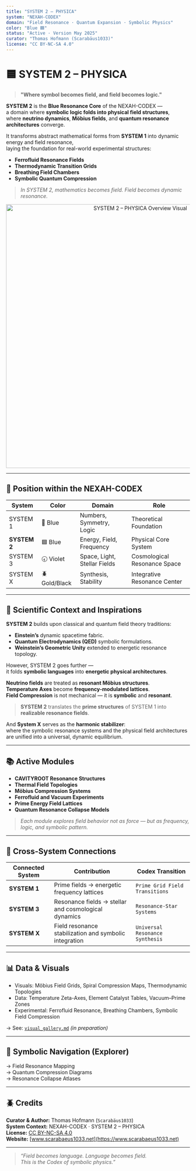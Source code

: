 ```yaml
---
title: "SYSTEM 2 – PHYSICA"
system: "NEXAH-CODEX"
domain: "Field Resonance · Quantum Expansion · Symbolic Physics"
color: "Blue 🟦"
status: "Active · Version May 2025"
curator: "Thomas Hofmann (Scarabäus1033)"
license: "CC BY-NC-SA 4.0"
---
```


# 🟦 SYSTEM 2 – PHYSICA

> **"Where symbol becomes field, and field becomes logic."**

**SYSTEM 2** is the **Blue Resonance Core** of the NEXAH-CODEX —  
a domain where **symbolic logic folds into physical field structures**,  
where **neutrino dynamics**, **Möbius fields**, and **quantum resonance architectures** converge.

It transforms abstract mathematical forms from **SYSTEM 1** into dynamic energy and field resonance,  
laying the foundation for real-world experimental structures:

- **Ferrofluid Resonance Fields**
- **Thermodynamic Transition Grids**
- **Breathing Field Chambers**
- **Symbolic Quantum Compression**

> *In SYSTEM 2, mathematics becomes field. Field becomes dynamic resonance.*

<p align="center">
  <img src="./System2 - PHYSICA.png" width="720" alt="SYSTEM 2 – PHYSICA Overview Visual">
</p>

---

## 🧭 Position within the NEXAH-CODEX

| System       | Color         | Domain                       | Role                        |
| ------------ | ------------- | ---------------------------- | --------------------------- |
| SYSTEM 1     | 🔵 Blue       | Numbers, Symmetry, Logic     | Theoretical Foundation      |
| **SYSTEM 2** | 🟦 Blue       | Energy, Field, Frequency     | Physical Core System        |
| SYSTEM 3     | 🕣 Violet     | Space, Light, Stellar Fields | Cosmological Resonance Space |
| SYSTEM X     | 🪲 Gold/Black | Synthesis, Stability         | Integrative Resonance Center |

---

## 🧩 Scientific Context and Inspirations

**SYSTEM 2** builds upon classical and quantum field theory traditions:

- **Einstein’s** dynamic spacetime fabric.
- **Quantum Electrodynamics (QED)** symbolic formulations.
- **Weinstein’s Geometric Unity** extended to energetic resonance topology.

However, SYSTEM 2 goes further —  
it folds **symbolic languages** into **energetic physical architectures**.

**Neutrino fields** are treated as **resonant Möbius structures**.  
**Temperature Axes** become **frequency-modulated lattices**.  
**Field Compression** is not mechanical — it is **symbolic** and **resonant**.

> **SYSTEM 2** translates the **prime structures** of SYSTEM 1 into **realizable resonance fields**.

And **System X** serves as the **harmonic stabilizer**:  
where the symbolic resonance systems and the physical field architectures are unified into a universal, dynamic equilibrium.

---

## 📚 Active Modules

- **CAVITYROOT Resonance Structures**  
- **Thermal Field Topologies**  
- **Möbius Compression Systems**  
- **Ferrofluid and Vacuum Experiments**  
- **Prime Energy Field Lattices**  
- **Quantum Resonance Collapse Models**

> *Each module explores field behavior not as force — but as frequency, logic, and symbolic pattern.*

---

## 🔗 Cross-System Connections

| Connected System   | Contribution                                              | Codex Transition                 |
| ------------------ | --------------------------------------------------------- | -------------------------------- |
| **SYSTEM 1**        | Prime fields → energetic frequency lattices              | `Prime Grid Field Transitions`   |
| **SYSTEM 3**        | Resonance fields → stellar and cosmological dynamics     | `Resonance-Star Systems`         |
| **SYSTEM X**        | Field resonance stabilization and symbolic integration   | `Universal Resonance Synthesis`  |

---

## 📊 Data & Visuals

- Visuals: Möbius Field Grids, Spiral Compression Maps, Thermodynamic Topologies  
- Data: Temperature Zeta-Axes, Element Catalyst Tables, Vacuum–Prime Zones  
- Experimental: Ferrofluid Resonance, Breathing Chambers, Symbolic Field Compression

→ See: [`visual_gallery.md`](../visual_gallery.md) *(in preparation)*

---

## 🧭 Symbolic Navigation (Explorer)

→ Field Resonance Mapping  
→ Quantum Compression Diagrams  
→ Resonance Collapse Atlases

---

## 🪲 Credits

**Curator & Author:** Thomas Hofmann (`Scarabäus1033`)  
**System Context:** NEXAH-CODEX · SYSTEM 2 – PHYSICA  
**License:** [CC BY-NC-SA 4.0](https://creativecommons.org/licenses/by-nc-sa/4.0/)  
**Website:** [www.scarabaeus1033.net](https://www.scarabaeus1033.net)

---

> *“Field becomes language. Language becomes field.  
> This is the Codex of symbolic physics.”*
